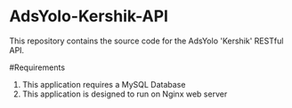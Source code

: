 AdsYolo-Kershik-API
===================

This repository contains the source code for the AdsYolo 'Kershik' RESTful API.

#Requirements
1. This application requires a MySQL Database
2. This application is designed to run on Nginx web server

